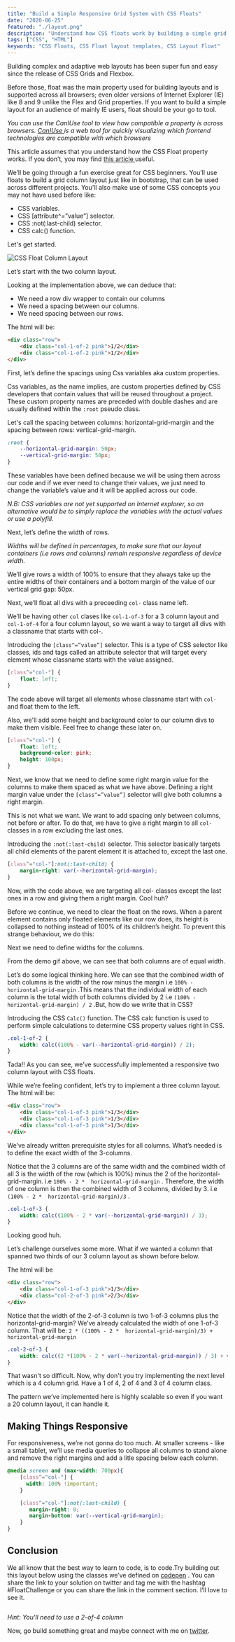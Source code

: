 ```yaml
---
title: "Build a Simple Responsive Grid System with CSS Floats"
date: "2020-06-25"
featured: "./layout.png"
description: "Understand how CSS floats work by building a simple grid syatem like bootstrap using floats."
tags: ["CSS", "HTML"]
keywords: "CSS Floats, CSS Float layout templates, CSS Layout Float"
---
```


Building complex and adaptive web layouts has been super fun and easy since the release of CSS Grids and Flexbox. 

Before those, float was the main property used for building layouts and is supported across all browsers; even older versions of Internet Explorer (IE) like 8 and 9 unlike the Flex and Grid properties. If you want to build a simple layout for an audience of mainly IE users, float should be your go to tool.

*You can use the CanIUse tool to  view how compatible a property is across browsers. <a target="blank" class="inline-link" href="https://caniuse.com">CanIUse </a> is a web tool for quickly visualizing which frontend technologies are compatible with which browsers*

This article assumes that you understand how the CSS Float property works. If you don’t, you may find <a target="blank" class="inline-link" href="https://css-tricks.com/all-about-floats/">this article </a> useful.

We’ll be going through a fun exercise great for CSS beginners. You’ll use floats to build a grid column layout just like in bootstrap, that can be used across different projects. You'll also make use of some CSS concepts you may not have used before like: 
   - CSS variables.
   - CSS [attribute^=”value”] selector.
   - CSS :not(:last-child) selector.
   - CSS calc() function.

Let's get started.

<img src="./layout.png" alt="CSS Float Column Layout">

Let’s start with the two column layout.

Looking at the implementation above, we can deduce that:
   - We need a row div wrapper to contain our columns
   - We need a spacing between our columns.
   - We need spacing between our rows.

The html will be:

``` html
<div class="row">
    <div class="col-1-of-2 pink">1/2</div>
    <div class="col-1-of-2 pink">1/2</div>
</div>
```

First, let’s define the spacings using Css variables aka custom properties.
 
Css variables, as the name implies, are custom properties defined by CSS developers that contain values that will be reused throughout a project. These custom property names are preceded with double dashes and are usually defined within the `:root` pseudo class.

Let's call the spacing between columns: horizontal-grid-margin and the spacing between rows: vertical-grid-margin.

``` css
:root {
    --horizontal-grid-margin: 50px;
    --vertical-grid-margin: 50px;
}
```

These variables have been defined because we will be using them across our code and if we ever need to change their values, we just need to change the variable’s value and it will be applied across our code.

*N.B: CSS variables are not yet supported on Internet explorer, so an alternative would be to simply replace the variables with the actual values or use a polyfill.*

Next, let’s define the width of rows.

*Widths will be defined in percentages, to make sure that our layout containers (i.e rows and columns) remain responsive regardless of device width.*

We’ll give rows a width of 100% to ensure that they always take up the entire widths of their containers and a bottom margin of the value of our vertical grid gap: 50px.

Next, we’ll float all divs with a preceeding  ` col- `  class name left.

We’ll be having other ` col ` clases like ` col-1-of-3 ` for a 3 column layout and ` col-1-of-4 ` for a four column layout, so we want a way to target all divs with a classname that starts with col-. 

Introducing the ` [class^=”value”] ` selector. This is a type of CSS selector like classes, ids and tags called an attribute selector that will target every element whose classname starts with the value assigned.

``` css
[class^="col-"] {
    float: left;
}
```

The code above will target all elements whose classname start with ` col- ` and float them to the left.

Also, we'll add some height and background color to our column divs to make them visible. Feel free to change these later on.

``` css
[class^="col-"] {
    float: left;
    background-color: pink;
    height: 100px;
}
```

Next, we know that we need to define some right margin value for the columns to make them spaced as what we have above. Defining a right margin value under the ` [class^=”value”] ` selector will give both columns a right margin. 

This is not what we want. We want to add spacing only between columns, not before or after. To do that, we have to give a right margin to all ` col- ` classes in a row excluding the last ones. 

Introducing the ` :not(:last-child) ` selector. This selector  basically targets all child elements of the parent element it is attached to, except the last one.

``` css
[class^="col-"]:not(:last-child) {
    margin-right: var(--horizontal-grid-margin);
}
```

Now, with the code above, we are targeting all col- classes except the last ones in a row and giving them a right margin. Cool huh?

Before we continue, we need to clear the float on the rows. When a parent element contains only floated elements like our row does, its height is collapsed to nothing instead of 100% of its children’s height. To prevent this strange behaviour, we do this:

Next we need to define widths for the columns.

From the demo gif above, we can see that both columns are of equal width.

Let’s do some logical thinking here. We can see that the combined width of both columns is the width of the row minus the margin i.e ` 100% - horizontal-grid-margin ` .This means that the individual width of each column is the total width of both columns divided by 2 i.e `(100% - horizontal-grid-margin) / 2` .But, how do we write that in CSS? 

Introducing the CSS `Calc()` function. The CSS calc function is used to perform simple calculations to determine CSS property values right in CSS.

``` css
.col-1-of-2 {
    width: calc((100% - var(--horizontal-grid-margin)) / 2);
}
```

Tada!! As you can see, we’ve successfully implemented a responsive two column layout with CSS floats.

While we’re feeling confident, let’s try to implement a three column layout.
The html will be: 

``` html
<div class="row">
    <div class="col-1-of-3 pink">1/3</div>
    <div class="col-1-of-3 pink">1/3</div>
    <div class="col-1-of-3 pink">1/3</div>
</div>
```

We’ve already written prerequisite styles for all columns. What’s needed is to define the exact width of the 3-columns.

Notice that the 3 columns are of the same width and the combined width of all 3 is the width of the row (which is 100%) minus the 2 of the horizontal-grid-margin. i.e ` 100% - 2 *  horizontal-grid-margin ` . Therefore, the width of one column is then the combined width of 3 columns, divided by 3.
i.e ` (100% - 2 *  horizontal-grid-margin)/3 ` .

``` css
.col-1-of-3 {
    width: calc((100% - 2 * var(--horizontal-grid-margin)) / 3);
}
```

Looking good huh.

Let’s challenge ourselves some more. What if we wanted a column that spanned two thirds of our 3 column layout as shown before below.

The html will be

``` html
<div class="row">
    <div class="col-1-of-3 pink">1/3</div>
    <div class="col-2-of-3 pink">2/3</div>
</div>
```

Notice that the width of the 2-of-3 column is two 1-of-3 columns plus the horizontal-grid-margin? We’ve already calculated the width of one 1-of-3 column. That will be: `2 * ((100% - 2 *  horizontal-grid-margin)/3) + horizontal-grid-margin` 

``` css
.col-2-of-3 {
    width: calc((2 *(100% - 2 * var(--horizontal-grid-margin)) / 3) + var(--horizontal-grid-margin));
}
```

That wasn't so difficult. Now, why don't you try implementing the next level which is a 4 column grid. Have a 1 of 4, 2 of 4 and 3 of 4 column class.

The pattern we’ve implemented here is highly scalable so even if you want a 20 column layout, it can handle it.

## Making Things Responsive

For responsiveness, we’re not gonna do too much.  At smaller screens - like a small tablet, we’ll use media queries to collapse all columns to stand alone and remove the right margins and add a litle spacing below each column.

``` css
@media screen and (max-width: 700px){
    [class^="col-"] {
      width: 100% !important;
    }

    [class^="col-"]:not(:last-child) {
       margin-right: 0;
       margin-bottom: var(--vertical-grid-margin);
    }
}
```

## Conclusion

We all know that the best way to learn to code, is to code.Try building out this layout below using the classes we’ve defined on <a target="blank" class="inline-link" href="https://codepen.io">codepen</a> . You can share the link to your solution on twitter and tag me with the hashtag #FloatChallenge or you can share the link in the comment section. I’ll love to see it.

<div class="inline-image">
    <img src="./website_layout.png" alt="">
</div>

*Hint: You'll need to use a 2-of-4 column*

Now, go build something great and maybe connect with me on <a target="blank" class="inline-link" href="https://twitter.com/_MsLinda">twitter</a>.
